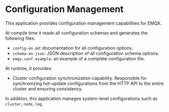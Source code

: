 # Configuration Management

This application provides configuration management capabilities for EMQX.

At compile time it reads all configuration schemas and generates the following files:
  * `config-en.md`: documentation for all configuration options.
  * `schema-en.json`: JSON description of all configuration schema options.
  * `emqx.conf.example`: an example of a complete configuration file.

At runtime, it provides:
- Cluster configuration synchronization capability.
  Responsible for synchronizing hot-update configurations from the HTTP API to the entire cluster
  and ensuring consistency.

In addition, this application manages system-level configurations such as `cluster`, `node`, `log`.
